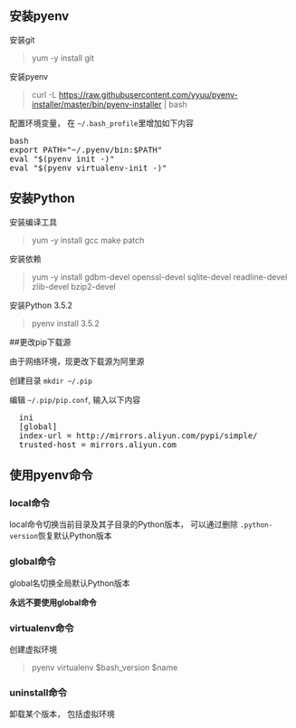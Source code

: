 ## 安装pyenv

安装git

>yum -y install git


安装pyenv
>curl -L https://raw.githubusercontent.com/yyuu/pyenv-installer/master/bin/pyenv-installer | bash


配置环境变量， 在 `~/.bash_profile`里增加如下内容
<pre>
bash
export PATH="~/.pyenv/bin:$PATH"
eval "$(pyenv init -)"
eval "$(pyenv virtualenv-init -)"
</pre>

## 安装Python

安装编译工具
>yum -y install gcc make patch


安装依赖
>yum -y install gdbm-devel openssl-devel sqlite-devel readline-devel zlib-devel bzip2-devel


安装Python 3.5.2

>pyenv install 3.5.2


##更改pip下载源

由于网络环境，现更改下载源为阿里源

创建目录 `mkdir ~/.pip`

编辑 `~/.pip/pip.conf`, 输入以下内容
<pre>
  ini
  [global]
  index-url = http://mirrors.aliyun.com/pypi/simple/
  trusted-host = mirrors.aliyun.com
</pre>

## 使用pyenv命令

### local命令
local命令切换当前目录及其子目录的Python版本， 可以通过删除 `.python-version`恢复默认Python版本

### global命令
global名切换全局默认Python版本

**永远不要使用global命令**

### virtualenv命令
创建虚拟环境

>pyenv virtualenv $bash_version $name

### uninstall命令
卸载某个版本， 包括虚拟环境
